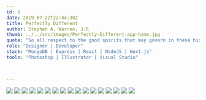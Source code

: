 ```yaml
---
id: 5
date: 2019-07-22T22:44:38Z
title: Perfectly Different
author: Stephen A. Warren, J.R
thumb: ../../src/images/Perfectly-Different-app-home.jpg 
quote: "So all respect to the good spirits that may govern in these historians of morality! But it’s certainly a pity that they lack the historical spirit itself, that they’ve been left in the lurch by all the good spirits of history! "
role: "Designer | Developer"
stack: "MongoDB | Express | React | NodeJS | Next.js"
tools: "Photoshop | Illustrator | Visual Studio"



---
```


![](../../src/images/Perfectly-Different-note.jpg)
![](../../src/images/Perfectly-Different-home.jpg)
![](../../src/images/Perfectly-Different-brief.jpg)
![](../../src/images/Perfectly-Different-quote.jpg)
![](../../src/images/Perfectly-Different-research.jpg)
![](../../src/images/Perfectly-Different-compare.jpg)
![](../../src/images/Perfectly-Different-interviews.jpg)
![](../../src/images/Perfectly-Different-user-type-1.jpg)
![](../../src/images/Perfectly-Different-user-type-2.jpg)
![](../../src/images/Perfectly-Different-user-needs.jpg)
![](../../src/images/Perfectly-Different-needs.jpg)
![](../../src/images/Perfectly-Different-requirements.jpg)
![](../../src/images/Perfectly-Different-scenarios.jpg)
![](../../src/images/Perfectly-Different-app-layout.jpg)
![](../../src/images/Perfectly-Different-app-pages.jpg)
![](../../src/images/Perfectly-Different-app-preview.jpg)
![](../../src/images/Perfectly-Different-thanks.jpg)
